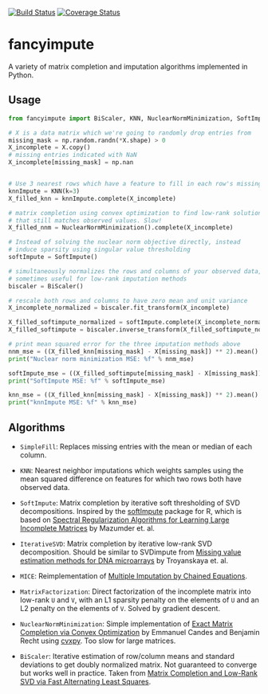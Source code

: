 [![Build Status](https://travis-ci.org/hammerlab/fancyimpute.svg?branch=master)](https://travis-ci.org/hammerlab/fancyimpute) [![Coverage Status](https://coveralls.io/repos/hammerlab/fancyimpute/badge.svg?branch=master&service=github)](https://coveralls.io/github/hammerlab/fancyimpute?branch=master)

# fancyimpute

A variety of matrix completion and imputation algorithms implemented in Python.

## Usage

```python
from fancyimpute import BiScaler, KNN, NuclearNormMinimization, SoftImpute

# X is a data matrix which we're going to randomly drop entries from
missing_mask = np.random.randn(*X.shape) > 0
X_incomplete = X.copy()
# missing entries indicated with NaN
X_incomplete[missing_mask] = np.nan


# Use 3 nearest rows which have a feature to fill in each row's missing features
knnImpute = KNN(k=3)
X_filled_knn = knnImpute.complete(X_incomplete)

# matrix completion using convex optimization to find low-rank solution
# that still matches observed values. Slow!
X_filled_nnm = NuclearNormMinimization().complete(X_incomplete)

# Instead of solving the nuclear norm objective directly, instead
# induce sparsity using singular value thresholding
softImpute = SoftImpute()

# simultaneously normalizes the rows and columns of your observed data,
# sometimes useful for low-rank imputation methods
biscaler = BiScaler()

# rescale both rows and columns to have zero mean and unit variance
X_incomplete_normalized = biscaler.fit_transform(X_incomplete)

X_filled_softimpute_normalized = softImpute.complete(X_incomplete_normalized)
X_filled_softimpute = biscaler.inverse_transform(X_filled_softimpute_normalized)

# print mean squared error for the three imputation methods above
nnm_mse = ((X_filled_knn[missing_mask] - X[missing_mask]) ** 2).mean()
print("Nuclear norm minimization MSE: %f" % nnm_mse)

softImpute_mse = ((X_filled_softimpute[missing_mask] - X[missing_mask]) ** 2).mean()
print("SoftImpute MSE: %f" % softImpute_mse)

knn_mse = ((X_filled_knn[missing_mask] - X[missing_mask]) ** 2).mean()
print("knnImpute MSE: %f" % knn_mse)
```

## Algorithms

* `SimpleFill`: Replaces missing entries with the mean or median of each column.

* `KNN`: Nearest neighbor imputations which weights samples using the mean squared difference
on features for which two rows both have observed data.

* `SoftImpute`: Matrix completion by iterative soft thresholding of SVD decompositions. Inspired by the [softImpute](https://web.stanford.edu/~hastie/swData/softImpute/vignette.html) package for R, which is based on [Spectral Regularization Algorithms for Learning Large Incomplete Matrices](http://web.stanford.edu/~hastie/Papers/mazumder10a.pdf) by Mazumder et. al.

* `IterativeSVD`: Matrix completion by iterative low-rank SVD decomposition. Should be similar to SVDimpute from [Missing value estimation methods for DNA microarrays](http://www.ncbi.nlm.nih.gov/pubmed/11395428) by Troyanskaya et. al.

* `MICE`: Reimplementation of [Multiple Imputation by Chained Equations](http://www.ncbi.nlm.nih.gov/pmc/articles/PMC3074241/).

* `MatrixFactorization`: Direct factorization of the incomplete matrix into low-rank `U` and `V`, with an L1 sparsity penalty on the elements of `U` and an L2 penalty on the elements of `V`. Solved by gradient descent.

* `NuclearNormMinimization`: Simple implementation of [Exact Matrix Completion via Convex Optimization](http://statweb.stanford.edu/~candes/papers/MatrixCompletion.pdf
) by Emmanuel Candes and Benjamin Recht using [cvxpy](http://www.cvxpy.org/en/latest/). Too slow for large matrices.

* `BiScaler`: Iterative estimation of row/column means and standard deviations to get doubly normalized
matrix. Not guaranteed to converge but works well in practice. Taken from [Matrix Completion and Low-Rank SVD via Fast Alternating Least Squares](http://arxiv.org/abs/1410.2596).

